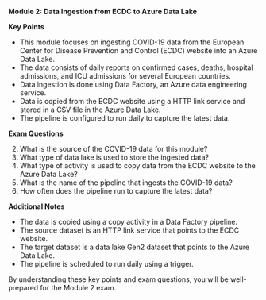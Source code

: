 **Module 2: Data Ingestion from ECDC to Azure Data Lake**

**Key Points**

- This module focuses on ingesting COVID-19 data from the European Center for Disease Prevention and Control (ECDC) website into an Azure Data Lake.
- The data consists of daily reports on confirmed cases, deaths, hospital admissions, and ICU admissions for several European countries.
- Data ingestion is done using Data Factory, an Azure data engineering service.
- Data is copied from the ECDC website using a HTTP link service and stored in a CSV file in the Azure Data Lake.
- The pipeline is configured to run daily to capture the latest data.

**Exam Questions**

2. What is the source of the COVID-19 data for this module?
4. What type of data lake is used to store the ingested data?
6. What type of activity is used to copy data from the ECDC website to the Azure Data Lake?
8. What is the name of the pipeline that ingests the COVID-19 data?
10. How often does the pipeline run to capture the latest data?

**Additional Notes**

- The data is copied using a copy activity in a Data Factory pipeline.
- The source dataset is an HTTP link service that points to the ECDC website.
- The target dataset is a data lake Gen2 dataset that points to the Azure Data Lake.
- The pipeline is scheduled to run daily using a trigger.

By understanding these key points and exam questions, you will be well-prepared for the Module 2 exam.
